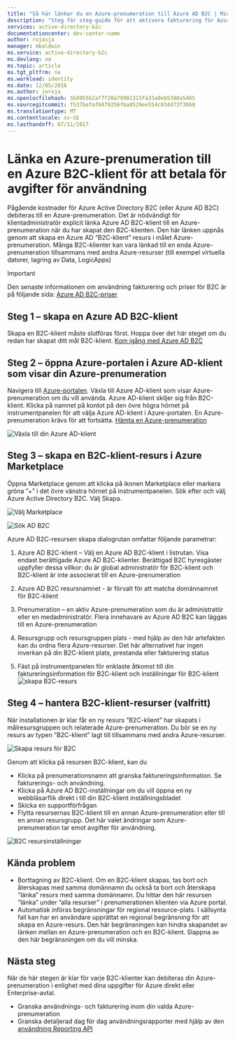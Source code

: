 ```yaml
---
title: "Så här länkar du en Azure-prenumeration till Azure AD B2C | Microsoft Docs"
description: "Steg för steg-guide för att aktivera fakturering för Azure AD B2C-klient till en Azure-prenumeration."
services: active-directory-b2c
documentationcenter: dev-center-name
author: rojasja
manager: mbaldwin
ms.service: active-directory-b2c
ms.devlang: na
ms.topic: article
ms.tgt_pltfrm: na
ms.workload: identity
ms.date: 12/05/2016
ms.author: joroja
ms.openlocfilehash: 5b9955b2af7f20a79981315fa33a0eb5380a5465
ms.sourcegitcommit: f537befafb079256fba0529ee554c034d73f36b0
ms.translationtype: MT
ms.contentlocale: sv-SE
ms.lasthandoff: 07/11/2017
---
```

# <a name="linking-an-azure-subscription-to-an-azure-b2c-tenant-to-pay-for-usage-charges"></a>Länka en Azure-prenumeration till en Azure B2C-klient för att betala för avgifter för användning

Pågående kostnader för Azure Active Directory B2C (eller Azure AD B2C) debiteras till en Azure-prenumeration. Det är nödvändigt för klientadministratör explicit länka Azure AD B2C-klient till en Azure-prenumeration när du har skapat den B2C-klienten.  Den här länken uppnås genom att skapa en Azure AD ”B2C-klient” resurs i målet Azure-prenumeration. Många B2C-klienter kan vara länkad till en enda Azure-prenumeration tillsammans med andra Azure-resurser (till exempel virtuella datorer, lagring av Data, LogicApps)


> [!IMPORTANT]
> Den senaste informationen om användning fakturering och priser för B2C är på följande sida: [Azure AD B2C-priser](
https://azure.microsoft.com/pricing/details/active-directory-b2c/)

## <a name="step-1---create-an-azure-ad-b2c-tenant"></a>Steg 1 – skapa en Azure AD B2C-klient
Skapa en B2C-klient måste slutföras först. Hoppa över det här steget om du redan har skapat ditt mål B2C-klient. [Kom igång med Azure AD B2C](active-directory-b2c-get-started.md)

## <a name="step-2---open-azure-portal-in-the-azure-ad-tenant-that-shows-your-azure-subscription"></a>Steg 2 – öppna Azure-portalen i Azure AD-klient som visar din Azure-prenumeration
Navigera till [Azure-portalen](https://portal.azure.com). Växla till Azure AD-klient som visar Azure-prenumeration om du vill använda. Azure AD-klient skiljer sig från B2C-klient. Klicka på namnet på kontot på den övre högra hörnet på instrumentpanelen för att välja Azure AD-klient i Azure-portalen. En Azure-prenumeration krävs för att fortsätta. [Hämta en Azure-prenumeration](https://account.windowsazure.com/signup?showCatalog=True)

![Växla till din Azure AD-klient](./media/active-directory-b2c-how-to-enable-billing/SelectAzureADTenant.png)

## <a name="step-3---create-a-b2c-tenant-resource-in-azure-marketplace"></a>Steg 3 – skapa en B2C-klient-resurs i Azure Marketplace
Öppna Marketplace genom att klicka på ikonen Marketplace eller markera gröna ”+” i det övre vänstra hörnet på instrumentpanelen.  Sök efter och välj Azure Active Directory B2C. Välj Skapa.

![Välj Marketplace](./media/active-directory-b2c-how-to-enable-billing/marketplace.png)

![Sök AD B2C](./media/active-directory-b2c-how-to-enable-billing/searchb2c.png)

Azure AD B2C-resursen skapa dialogrutan omfattar följande parametrar:

1. Azure AD B2C-klient – Välj en Azure AD B2C-klient i listrutan.  Visa endast berättigade Azure AD B2C-klienter.  Berättigad B2C hyresgäster uppfyller dessa villkor: du är global administratör för B2C-klient och B2C-klient är inte associerat till en Azure-prenumeration

2. Azure AD B2C resursnamnet - är förvalt för att matcha domännamnet för B2C-klient

3. Prenumeration – en aktiv Azure-prenumeration som du är administratör eller en medadministratör.  Flera innehavare av Azure AD B2C kan läggas till en Azure-prenumeration

4. Resursgrupp och resursgruppen plats - med hjälp av den här artefakten kan du ordna flera Azure-resurser.  Det här alternativet har ingen inverkan på din B2C-klient plats, prestanda eller fakturering status

5. Fäst på instrumentpanelen för enklaste åtkomst till din faktureringsinformation för B2C-klient och inställningar för B2C-klient ![skapa B2C-resurs](./media/active-directory-b2c-how-to-enable-billing/createresourceb2c.png)

## <a name="step-4---manage-your-b2c-tenant-resources-optional"></a>Steg 4 – hantera B2C-klient-resurser (valfritt)
När installationen är klar får en ny resurs ”B2C-klient” har skapats i målresursgruppen och relaterade Azure-prenumeration.  Du bör se en ny resurs av typen ”B2C-klient” lagt till tillsammans med andra Azure-resurser.

![Skapa resurs för B2C](./media/active-directory-b2c-how-to-enable-billing/b2cresourcedashboard.png)

Genom att klicka på resursen B2C-klient, kan du
- Klicka på prenumerationsnamn att granska faktureringsinformation. Se fakturerings- och användning.
- Klicka på Azure AD B2C-inställningar om du vill öppna en ny webbläsarflik direkt i till din B2C-klient inställningsbladet
- Skicka en supportförfrågan
- Flytta resursernas B2C-klient till en annan Azure-prenumeration eller till en annan resursgrupp.  Det här valet ändringar som Azure-prenumeration tar emot avgifter för användning.

![B2C resursinställningar](./media/active-directory-b2c-how-to-enable-billing/b2cresourcesettings.png)

## <a name="known-issues"></a>Kända problem
- Borttagning av B2C-klient. Om en B2C-klient skapas, tas bort och återskapas med samma domännamn du också ta bort och återskapa ”länka” resurs med samma domännamn.  Du hittar den här resursen ”länka” under ”alla resurser” i prenumerationen klienten via Azure portal.
- Automatisk införas begränsningar för regional resource-plats.  I sällsynta fall kan har en användare upprättat en regional begränsning för att skapa en Azure-resurs.  Den här begränsningen kan hindra skapandet av länken mellan en Azure-prenumeration och en B2C-klient. Slappna av den här begränsningen om du vill minska.

## <a name="next-steps"></a>Nästa steg
När de här stegen är klar för varje B2C-klienter kan debiteras din Azure-prenumeration i enlighet med dina uppgifter för Azure direkt eller Enterprise-avtal.
- Granska användnings- och fakturering inom din valda Azure-prenumeration
- Granska detaljerad dag för dag användningsrapporter med hjälp av den [användning Reporting API](active-directory-b2c-reference-usage-reporting-api.md)
